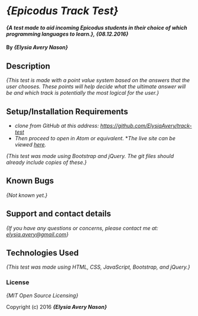 # _{Epicodus Track Test}_

#### _{A test made to aid incoming Epicodus students in their choice of which programming languages to learn.}, {08.12.2016}_

#### By _**{Elysia Avery Nason}**_

## Description

_{This test is made with a point value system based on the answers that the user chooses. These points will help decide what the ultimate answer will be and which track is potentially the most logical for the user.}_

## Setup/Installation Requirements

* _clone from GitHub at this address: https://github.com/ElysiaAvery/track-test_
* _Then proceed to open in Atom or equivalent._
*_The live site can be viewed [here](https://elysiaavery.github.io/track-test/)._

_{This test was made using Bootstrap and jQuery. The git files should already include copies of these.}_

## Known Bugs

_{Not known yet.}_

## Support and contact details

_{If you have any questions or concerns, please contact me at: elysia.avery@gmail.com}_

## Technologies Used

_{This test was made using HTML, CSS, JavaScript, Bootstrap, and jQuery.}_

### License

*{MIT Open Source Licensing}*

Copyright (c) 2016 **_{Elysia Avery Nason}_**
